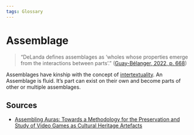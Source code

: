 ```yaml
---
tags: Glossary
---
```

# Assemblage

> “DeLanda defines assemblages as ‘wholes whose properties emerge from the interactions between parts’.” ([Guay-Bélanger, 2022, p. 668](zotero://select/library/items/D5S5C3ZS))

Assemblages have kinship with the concept of [intertextuality](notes/Intertextuality.md). An Assemblage is fluid. It’s part can exist on their own and become parts of other or multiple assemblages.
## Sources
- [Assembling Auras: Towards a Methodology for the Preservation and Study of Video Games as Cultural Heritage Artefacts](literature/guay-belangerAssemblingAurasMethodology2022.md)
